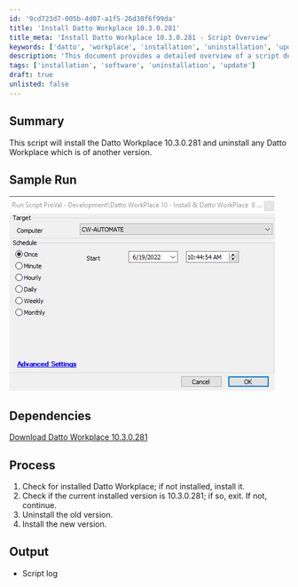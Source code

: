 ```yaml
---
id: '9cd723d7-005b-4d07-a1f5-26d30f6f99da'
title: 'Install Datto Workplace 10.3.0.281'
title_meta: 'Install Datto Workplace 10.3.0.281 - Script Overview'
keywords: ['datto', 'workplace', 'installation', 'uninstallation', 'update']
description: 'This document provides a detailed overview of a script designed to install Datto Workplace version 10.3.0.281 while uninstalling any previous versions. It includes sample run images, dependencies, and a step-by-step process for execution.'
tags: ['installation', 'software', 'uninstallation', 'update']
draft: true
unlisted: false
---
```

## Summary

This script will install the Datto Workplace 10.3.0.281 and uninstall any Datto Workplace which is of another version.

## Sample Run

![Sample Run](../../static/img/Datto-WorkPlace-10---Install-&-Datto-WorkPlace--8---Uninstall/image_1.png)

## Dependencies

[Download Datto Workplace 10.3.0.281](https://us.workplace.datto.com/update/DattoWorkplaceSetup_v10.3.0.281.exe)

## Process

1. Check for installed Datto Workplace; if not installed, install it.
2. Check if the current installed version is 10.3.0.281; if so, exit. If not, continue.
3. Uninstall the old version.
4. Install the new version.

## Output

- Script log













